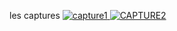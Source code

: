 les captures
[
![capture1](https://github.com/user-attachments/assets/150d3a9f-896f-40af-970b-3044be28818f)
![CAPTURE2](https://github.com/user-attachments/assets/d13e3795-3abf-4d18-a513-da57ea0b3d99)
](url)
